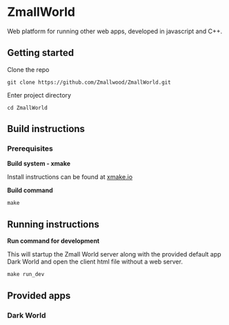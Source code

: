 # ZmallWorld
Web platform for running other web apps, developed in javascript and C++.

## Getting started

Clone the repo

    git clone https://github.com/Zmallwood/ZmallWorld.git

Enter project directory

    cd ZmallWorld

## Build instructions

### Prerequisites

**Build system - xmake**

Install instructions can be found at [xmake.io](https://xmake.io)

**Build command**

    make

## Running instructions

**Run command for development**

This will startup the Zmall World server along with the provided default app Dark World and open the client html file without a web server.

    make run_dev

## Provided apps

### Dark World
